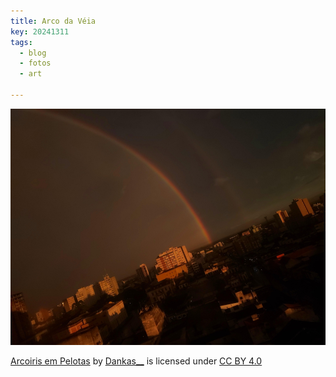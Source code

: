 ```yaml
---
title: Arco da Véia
key: 20241311
tags: 
  - blog
  - fotos
  - art

---
```




![Imagem - Arco-íris vibrante no céu, surgindo de uma cidade com prédios ao fundo, sob um céu parcialmente nublado.](/assets/images/blog/IMG_20241111_185625_arcoiris_redu.JPG "Como diria minha vó, o arco dos veios.")

 <p xmlns:cc="http://creativecommons.org/ns#" xmlns:dct="http://purl.org/dc/terms/"><a property="dct:title" rel="cc:attributionURL" href="https://dankas.cc/assets/images/blog/IMG_20241111_185625_arcoiris.jpg">Arcoiris em Pelotas</a> by <a rel="cc:attributionURL dct:creator" property="cc:attributionName" href="http://dankas.cc/about">Dankas__</a> is licensed under <a href="https://creativecommons.org/licenses/by/4.0/?ref=chooser-v1" target="_blank" rel="license noopener noreferrer" style="display:inline-block;">CC BY 4.0<img style="height:22px!important;margin-left:3px;vertical-align:text-bottom;" src="https://mirrors.creativecommons.org/presskit/icons/cc.svg?ref=chooser-v1" alt=""><img style="height:22px!important;margin-left:3px;vertical-align:text-bottom;" src="https://mirrors.creativecommons.org/presskit/icons/by.svg?ref=chooser-v1" alt=""></a></p> 